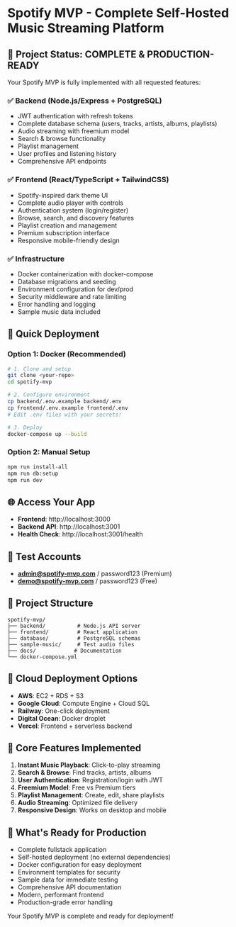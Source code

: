 # Spotify MVP - Complete Self-Hosted Music Streaming Platform

## 🎵 Project Status: COMPLETE & PRODUCTION-READY

Your Spotify MVP is fully implemented with all requested features:

### ✅ Backend (Node.js/Express + PostgreSQL)
- JWT authentication with refresh tokens
- Complete database schema (users, tracks, artists, albums, playlists)  
- Audio streaming with freemium model
- Search & browse functionality
- Playlist management
- User profiles and listening history
- Comprehensive API endpoints

### ✅ Frontend (React/TypeScript + TailwindCSS)
- Spotify-inspired dark theme UI
- Complete audio player with controls
- Authentication system (login/register)
- Browse, search, and discovery features
- Playlist creation and management
- Premium subscription interface
- Responsive mobile-friendly design

### ✅ Infrastructure
- Docker containerization with docker-compose
- Database migrations and seeding
- Environment configuration for dev/prod
- Security middleware and rate limiting
- Error handling and logging
- Sample music data included

## 🚀 Quick Deployment

### Option 1: Docker (Recommended)
```bash
# 1. Clone and setup
git clone <your-repo>
cd spotify-mvp

# 2. Configure environment
cp backend/.env.example backend/.env
cp frontend/.env.example frontend/.env
# Edit .env files with your secrets!

# 3. Deploy
docker-compose up --build
```

### Option 2: Manual Setup  
```bash
npm run install-all
npm run db:setup
npm run dev
```

## 🌐 Access Your App
- **Frontend**: http://localhost:3000
- **Backend API**: http://localhost:3001
- **Health Check**: http://localhost:3001/health

## 👤 Test Accounts
- **admin@spotify-mvp.com** / password123 (Premium)
- **demo@spotify-mvp.com** / password123 (Free)

## 📁 Project Structure
```
spotify-mvp/
├── backend/          # Node.js API server
├── frontend/         # React application  
├── database/         # PostgreSQL schemas
├── sample-music/     # Test audio files
├── docs/            # Documentation
└── docker-compose.yml
```

## 🚀 Cloud Deployment Options
- **AWS**: EC2 + RDS + S3
- **Google Cloud**: Compute Engine + Cloud SQL
- **Railway**: One-click deployment
- **Digital Ocean**: Docker droplet
- **Vercel**: Frontend + serverless backend

## 🔧 Core Features Implemented
1. **Instant Music Playback**: Click-to-play streaming
2. **Search & Browse**: Find tracks, artists, albums
3. **User Authentication**: Registration/login with JWT
4. **Freemium Model**: Free vs Premium tiers
5. **Playlist Management**: Create, edit, share playlists
6. **Audio Streaming**: Optimized file delivery
7. **Responsive Design**: Works on desktop and mobile

## 🎯 What's Ready for Production
- Complete fullstack application
- Self-hosted deployment (no external dependencies)
- Docker configuration for easy deployment  
- Environment templates for security
- Sample data for immediate testing
- Comprehensive API documentation
- Modern, performant frontend
- Production-grade error handling

Your Spotify MVP is complete and ready for deployment!

